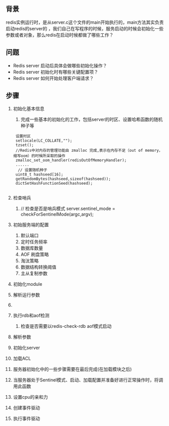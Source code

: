 ## 背景
redis实例运行时，是从server.c这个文件的main开始执行的，main方法其实负责启动redis的server的
，我们自己在写程序的时候，服务启动的时候会初始化一些参数或者对象，那么redis在启动时候都做了哪些工作？
## 问题
* Redis server 启动后具体会做哪些初始化操作？
* Redis server 初始化时有哪些关键配置项？
* Redis server 如何开始处理客户端请求？

## 步骤
1. 初始化基本信息
   1. 完成一些基本的初始化的工作，包括server的时区、设置哈希函数的随机种子等
    
   ```
    设置时区
    setlocale(LC_COLLATE,"");
    tzset(); 
    //Redis中对内存的管理功能由 zmalloc 完成,表示在内存不足（out of memory，缩写oom）的时候所采取的操作
    zmalloc_set_oom_handler(redisOutOfMemoryHandler);
    ......
     // 设置随机种子
    uint8_t hashseed[16];
    getRandomBytes(hashseed,sizeof(hashseed));
    dictSetHashFunctionSeed(hashseed);
    
   ```

2. 检查哨兵
   1. // 检查是否是哨兵模式
    server.sentinel_mode = checkForSentinelMode(argc,argv);
3. 初始服务端的配置
   1.  默认端口
   2.  定时任务频率
   3.  数据库数量
   4.  AOF 刷盘策略
   5.  淘汰策略
   6.  数据结构转换阈值
   7.  主从复制参数
4. 初始化module
5. 解析运行参数
6. 
7. 执行rdb和aof检测
   1. 检查是否需要以redis-check-rdb aof模式启动
8. 解析参数
9. 初始化server
10. 加载ACL
11. 服务器初始化中的一些步骤需要在最后完成(在加载模块之后)
12. 当服务器处于Sentinel模式、启动、加载配置并准备好进行正常操作时，将调用此函数
13. 设置cpu的亲和力
14. 创建事件驱动
15. 执行事件驱动


